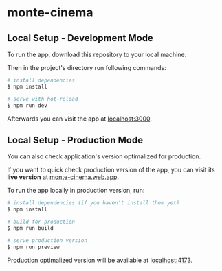 # monte-cinema

## Local Setup - Development Mode

To run the app, download this repository to your local machine.

Then in the project's directory run following commands:

```bash
# install dependencies
$ npm install

# serve with hot-reload
$ npm run dev
```

Afterwards you can visit the app at [localhost:3000](http://localhost:3000/).

## Local Setup - Production Mode

You can also check application's version optimalized for production.

If you want to quick check production version of the app, you can visit its **live version** at [monte-cinema.web.app](https://monte-cinema.web.app/).

To run the app locally in production version, run:

```bash
# install dependencies (if you haven't install them yet)
$ npm install

# build for production
$ npm run build

# serve production version
$ npm run preview
```

Production optimalized version will be available at [localhost:4173](http://localhost:4173/).
